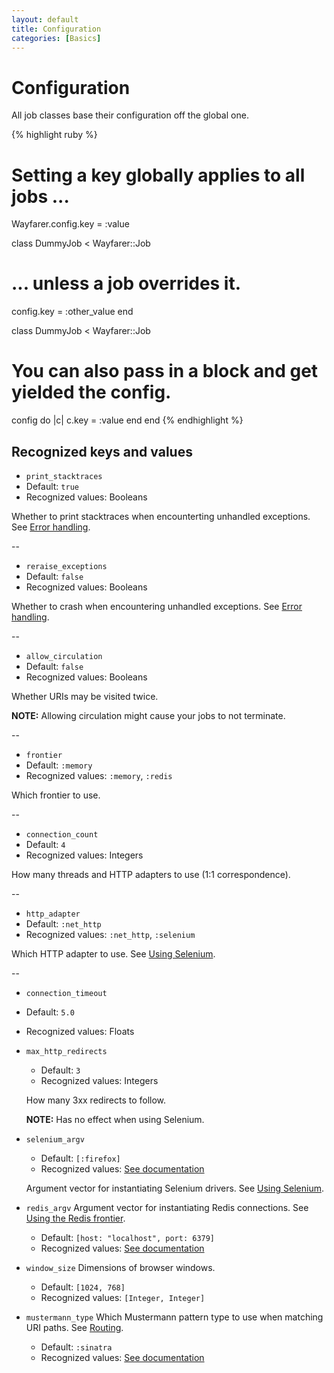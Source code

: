 ```yaml
---
layout: default
title: Configuration
categories: [Basics]
---
```


# Configuration

All job classes base their configuration off the global one.

{% highlight ruby %}
# Setting a key globally applies to all jobs ...
Wayfarer.config.key = :value

class DummyJob < Wayfarer::Job
  # ... unless a job overrides it.
  config.key = :other_value
end

class DummyJob < Wayfarer::Job
  # You can also pass in a block and get yielded the config.
  config do |c|
    c.key = :value
  end
end
{% endhighlight %}

## Recognized keys and values

* `print_stacktraces`
* Default: `true`
* Recognized values: Booleans

Whether to print stacktraces when encounterting unhandled exceptions. See [Error handling](ERROR_HANDLING.md).

--

* `reraise_exceptions`
* Default: `false`
* Recognized values: Booleans

Whether to crash when encountering unhandled exceptions. See [Error handling](ERROR_HANDLING.md).

--

* `allow_circulation`
* Default: `false`
* Recognized values: Booleans

Whether URIs may be visited twice.

__NOTE:__ Allowing circulation might cause your jobs to not terminate.

--

* `frontier`
* Default: `:memory`
* Recognized values: `:memory`, `:redis`

Which frontier to use.

--

* `connection_count`
* Default: `4`
* Recognized values: Integers

How many threads and HTTP adapters to use (1:1 correspondence).

--

* `http_adapter`
* Default: `:net_http`
* Recognized values: `:net_http`, `:selenium`

Which HTTP adapter to use. See [Using Selenium](SELENIUM.md).

--

* `connection_timeout`
* Default: `5.0`
* Recognized values: Floats


* `max_http_redirects`
  * Default: `3`
  * Recognized values: Integers

  How many 3xx redirects to follow.

  __NOTE:__ Has no effect when using Selenium.

* `selenium_argv`
  * Default: `[:firefox]`
  * Recognized values: [See documentation]()

  Argument vector for instantiating Selenium drivers. See [Using Selenium](SELENIUM.md).

* `redis_argv`
  Argument vector for instantiating Redis connections. See [Using the Redis frontier](SELENIUM.md).

  * Default: `[host: "localhost", port: 6379]`
  * Recognized values: [See documentation]()

* `window_size`
  Dimensions of browser windows.

  * Default: `[1024, 768]`
  * Recognized values: `[Integer, Integer]`

* `mustermann_type`
  Which Mustermann pattern type to use when matching URI paths. See [Routing](ROUTING.md).

  * Default: `:sinatra`
  * Recognized values: [See documentation]()
